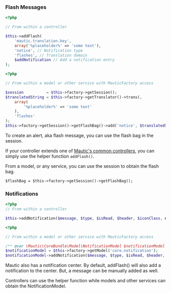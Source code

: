 ### Flash Messages

```php
<?php

// From within a controller

$this->addFlash(
    'mautic.translation.key',
    array('%placeholder%' => 'some text'),
    'notice', // Notification type
    'flashes', // Translation domain
    $addNotification // Add a notification entry
);
```

```php
<?php

// From within a model or other service with MauticFactory access

$session          = $this->factory->getSession();
$translatedString = $this->factory->getTranslator()->trans(, 
    array(
        '%placeholder%' => 'some text'
    ),
    'flashes'
);
$this->factory->getSession()->getFlashBag()->add('notice', $translatedString);
```

To create an alert, aka flash message, you can use the flash bag in the session.
 
If your controller extends one of [Mautic's common controllers](#controllers), you can simply use the helper function `addFlash()`.

From a model, or any service, you can use the session to obtain the flash bag.

`$flashBag = $this->factory->getSession()->getFlashBag();`

### Notifications

```php
<?php
// From within a controller

$this->addNotification($message, $type, $isRead, $header, $iconClass, new \DateTime());
```

```php
<?php

// From within a model or other service with MauticFactory access

/** @var \Mautic\CoreBundle\Model\NotificationModel $notificationModel */
$notificationModel = $this->factory->getModel('core.notification');
$notificationModel->addNotification($message, $type, $isRead, $header, $iconClass, $datetime );

```
Mautic also has a notification center.  By default, addFlash() will also add a notification to the center. But, a message can be manually added as well.  

Controllers can use the helper function while models and other services can obtain the NotificationModel.
 